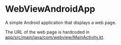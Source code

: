 # WebViewAndroidApp
A simple Android application that displays a web page.

The URL of the web page is hardcoded in [app/src/main/java/com/webview/MainActivity.kt](https://github.com/iclanton/WebViewAndroidApp/blob/main/app/src/main/java/com/webview/MainActivity.kt#L14).
